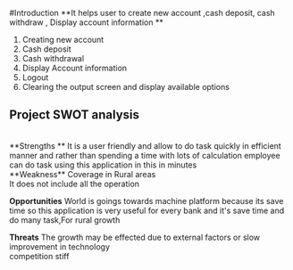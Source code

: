 #Introduction
**It helps user to create new account ,cash deposit, cash withdraw , Display account information **
1. Creating new account
2. Cash deposit
3. Cash withdrawal
4. Display Account information
5. Logout
6. Clearing the output screen and display available options
## Project SWOT analysis
<br />
**Strengths **
It is a user friendly and allow to do task quickly in efficient manner and rather than spending a time with lots of calculation employee can do task using this application in this in minutes
<br />
**Weakness**
Coverage in Rural areas <br />
It does not include all the operation

**Opportunities**
World is goings towards machine platform because its save time so this application is very useful for every bank and it's save time and do many task,For rural growth

**Threats**
The growth may be effected due to external factors or slow improvement in technology <br />
competition stiff
